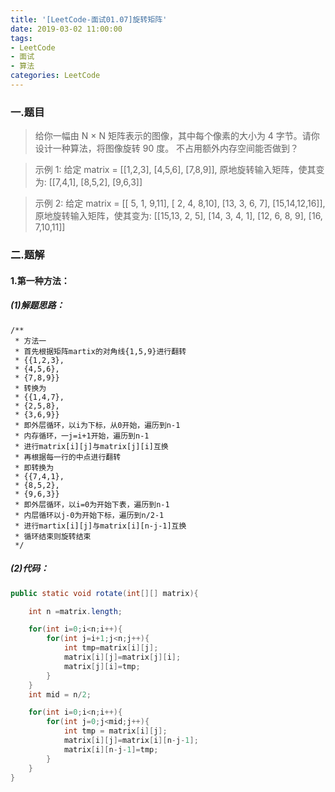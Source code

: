 ```yaml
---
title: '[LeetCode-面试01.07]旋转矩阵'
date: 2019-03-02 11:00:00
tags: 
- LeetCode
- 面试
- 算法
categories: LeetCode
---
```


### 一.题目
>给你一幅由 N × N 矩阵表示的图像，其中每个像素的大小为 4 字节。请你设计一种算法，将图像旋转 90 度。
不占用额外内存空间能否做到？

>示例 1:
给定 matrix = 
[[1,2,3],
  [4,5,6],
  [7,8,9]],
原地旋转输入矩阵，使其变为:
[[7,4,1],
  [8,5,2],
  [9,6,3]]

>示例 2:
给定 matrix =
[[ 5, 1, 9,11],
  [ 2, 4, 8,10],
  [13, 3, 6, 7],
  [15,14,12,16]], 
原地旋转输入矩阵，使其变为:
[[15,13, 2, 5],
  [14, 3, 4, 1],
  [12, 6, 8, 9],
  [16, 7,10,11]]

### 二.题解
#### 1.第一种方法：
##### (1)解题思路：
```
/**
 * 方法一
 * 首先根据矩阵martix的对角线{1,5,9}进行翻转
 * {{1,2,3},
 * {4,5,6},
 * {7,8,9}}
 * 转换为
 * {{1,4,7},
 * {2,5,8},
 * {3,6,9}}
 * 即外层循环，以i为下标，从0开始，遍历到n-1
 * 内存循环，一j=i+1开始，遍历到n-1
 * 进行matrix[i][j]与matrix[j][i]互换
 * 再根据每一行的中点进行翻转
 * 即转换为
 * {{7,4,1},
 * {8,5,2},
 * {9,6,3}}
 * 即外层循环，以i=0为开始下表，遍历到n-1
 * 内层循环以j-0为开始下标，遍历到n/2-1
 * 进行martix[i][j]与matrix[i][n-j-1]互换
 * 循环结束则旋转结束
 */
```

##### (2)代码：
```java
public static void rotate(int[][] matrix){

    int n =matrix.length;

    for(int i=0;i<n;i++){
        for(int j=i+1;j<n;j++){
            int tmp=matrix[i][j];
            matrix[i][j]=matrix[j][i];
            matrix[j][i]=tmp;
        }
    }
    int mid = n/2;

    for(int i=0;i<n;i++){
        for(int j=0;j<mid;j++){
            int tmp = matrix[i][j];
            matrix[i][j]=matrix[i][n-j-1];
            matrix[i][n-j-1]=tmp;
        }
    }
}
```

